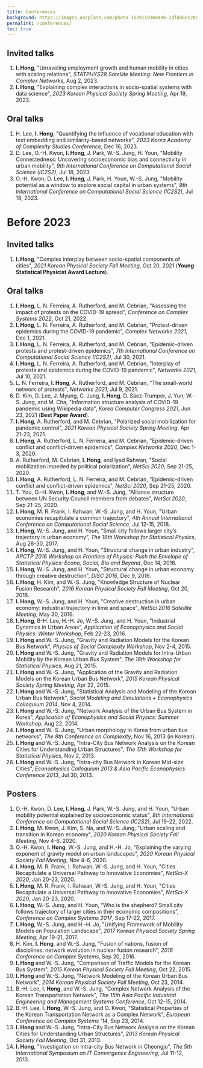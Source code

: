 ```yaml
---
title: Conferences
background: https://images.unsplash.com/photo-1529119368496-2dfda6ec2804?ixlib=rb-1.2.1&ixid=eyJhcHBfaWQiOjEyMDd9&auto=format&fit=crop&w=1000
permalink: /conferences/
toc: true
---
```

Invited talks
------
1. **I. Hong**, "Unraveling employment growth and human mobility in cities with scaling relations", *STATPHYS28 Satellite Meeting: New Frontiers in Complex Networks*, Aug 2, 2023.
1. **I. Hong**, "Explaining complex interactions in socio-spatial systems with data science", *2023 Korean Physical Society Spring Meeting*, Apr 19, 2023.
  
Oral talks
------
1. H. Lee, **I. Hong**, "Quantifying the influence of vocational education with text embedding and similarity-based networks", *2023 Korea Academy of Complexity Studies Conference*, Dec 16, 2023.
1. D. Lee, O.-H. Kwon, **I. Hong**, J. Park, W.-S. Jung, H. Youn, "Mobility Connectedness: Uncovering socioeconomic bias and connectivity in urban mobility", *9th International Conference on Computational Social Science (IC2S2)*, Jul 18, 2023.
1. O.-H. Kwon, D. Lee, **I. Hong**, J. Park, H. Youn, W.-S. Jung, "Mobility potential as a window to explore social capital in urban systems", *9th International Conference on Computational Social Science (IC2S2)*, Jul 18, 2023.
  
  
# Before 2023

Invited talks
------
1. **I. Hong**, "Complex interplay between socio-spatial components of cities", *2021 Korean Physical Society Fall Meeting*, Oct 20, 2021 (**Young Statistical Physicist Award Lecture**).

Oral talks
------
1. **I. Hong**, L. N. Ferreira, A. Rutherford, and M. Cebrian, "Assessing the impact of protests on the COVID-19 spread", *Conference on Complex Systems 2022*, Oct 21, 2022.
1. **I. Hong**, L. N. Ferreira, A. Rutherford, and M. Cebrian, "Protest-driven epidemics during the COVID-19 pandemic", *Complex Networks 2021*, Dec 1, 2021.
1. **I. Hong**, L. N. Ferreira, A. Rutherford, and M. Cebrian, "Epidemic-driven protests and protest-driven epidemics", *7th International Conference on Computational Social Science (IC2S2)*, Jul 30, 2021.
1. **I. Hong**, L. N. Ferreira, A. Rutherford, and M. Cebrian, "Interplay of protests and epidemics during the COVID-19 pandemic", *Networks 2021*, Jul 10, 2021.
1. L. N. Ferreira, **I. Hong**, A. Rutherford, and M. Cebrian, "The small-world network of protests", *Networks 2021*, Jul 9, 2021.
1. D. Kim, D. Lee, J. Myung, C. Jung, **I. Hong**, D. Sáez-Trumper, J. Yun, W.-S. Jung, and M. Cha, "Information structure analysis of COVID-19 pandemic using Wikipedia data", *Korea Computer Congress 2021*, Jun 23, 2021 (**Best Paper Award**).
1. **I. Hong**, A. Rutherford, and M. Cebrian, "Polarized social mobilization for pandemic control", *2021 Korean Physical Society Spring Meeting*, Apr 21-23, 2021.
1. **I. Hong**, A. Rutherford, L. N. Ferreira, and M. Cebrian, "Epidemic-driven conflict and conflict-driven epidemics", *Complex Networks 2020*, Dec 1-3, 2020. 
1. A. Rutherford, M. Cebrian, **I. Hong**, and Iyad Rahwan, "Social mobilization impeded by political polarization", *NetSci 2020*, Sep 21-25, 2020.
1. **I. Hong**, A. Rutherford, L. N. Ferreira, and M. Cebrian, "Epidemic-driven conflict and conflict-driven epidemics", *NetSci 2020*, Sep 21-25, 2020. 
1. T. You, O.-H. Kwon, **I. Hong**, and W.-S. Jung, "Alliance structure between UN Security Council members from debates", *NetSci 2020*, Sep 21-25, 2020.
1. **I. Hong**, M. R. Frank, I. Rahwan, W.-S. Jung, and H. Youn, "Urban economies recapitulate a common trajectory", *4th Annual International Conference on Computational Social Science*, Jul 12-15, 2018.
1. **I. Hong**, W.-S. Jung, and H. Youn, “Small city follows larger city’s trajectory in urban economy”, *The 19th Workshop for Statistical Physics*, Aug 28-30, 2017.
1. **I. Hong**, W.-S. Jung, and H. Youn, "Structural change in urban industry", *APCTP 2016 Workshop on Frontiers of Physics: Push the Envelope of Statistical Physics: Econo, Social, Bio and Beyond*, Dec 14, 2016.
1. **I. Hong**, W.-S. Jung, and H. Youn, "Structural change in urban economy through creative destruction", *DISC 2016*, Dec 9, 2016.
1. **I. Hong**, H. Kim, and W.-S. Jung, "Knowledge Structure of Nuclear Fusion Research", *2016 Korean Physical Society Fall Meeting*, Oct 20, 2016.
1. **I. Hong**, W.-S. Jung, and H. Youn, "Creative destruction in urban economy: industrial trajectory in time and space", *NetSci 2016 Satellite Meeting*, May 30, 2016.
1. **I. Hong**, B-H. Lee, H.-H. Jo, W.-S. Jung, and H. Youn, "Industrial Dynamics in Urban Areas", *Application of Econophysics and Social Physics: Winter Workshop*, Feb 22-23, 2016.
1. **I. Hong** and W.-S. Jung, "Gravity and Radiation Models for the Korean Bus Network", *Physics of Social Complexity Workshop*, Nov 2-4, 2015.
1. **I. Hong** and W.-S. Jung, "Gravity and Radiation Models for Intra-Urban Mobility by the Korean Urban Bus System", *The 18th Workshop for Statistical Physics*, Aug 21, 2015.
1. **I. Hong** and  W.-S. Jung, "Application of the Gravity and Radiation Models on the Korean Urban Bus Network", *2015 Korean Physical Society Spring Meeting*, Apr 22, 2015.
1. **I. Hong** and W.-S. Jung, "Statistical Analysis and Modeling of the Korean Urban Bus Network", *Social Modeling and Simulations + Econophysics Colloquium 2014*, Nov 4, 2014.
1. **I. Hong** and W.-S. Jung, "Network Analysis of the Urban Bus System in Korea", *Application of Econophysics and Social Physics: Summer Workshop*, Aug 22, 2014.
1. **I. Hong** and W.-S. Jung, "Urban morphology in Korea from urban bus networks", *The 8th Conference on Complexity*, Nov 16, 2013 (in Korean).
1. **I. Hong** and W.-S. Jung, "Intra-City Bus Network Analysis on the Korean Cities for Understanding Urban Structures", *The 17th Workshop for Statistical Physics*, Nov 2, 2013.
1. **I. Hong** and W.-S. Jung, "Intra-city Bus Network in Korean Mid-size Cities", *Econophysics Colloquium 2013 & Asia Pacific Econophysics Conference 2013*, Jul 30, 2013.

Posters
------
1. O.-H. Kwon, D. Lee, **I. Hong**, J. Park, W.-S. Jung, and H. Youn, "Urban mobility potential explained by socioeconomic status", *8th International Conference on Computational Social Science (IC2S2)*, Jul 19-22, 2022.
1. **I. Hong**, M. Kwon, J. Kim, S. Na, and W.-S. Jung, "Urban scaling and transition in Korean economy", *2020 Korean Physical Society Fall Meeting*, Nov 4-6, 2020.
1. O.-H. Kwon, **I. Hong**, W.-S. Jung, and H.-H. Jo, "Explaining the varying exponent of gravity model on urban landscapes", *2020 Korean Physical Society Fall Meeting*, Nov 4-6, 2020.
1. **I. Hong**, M. R. Frank, I. Rahwan, W.-S. Jung, and H. Youn, "Cities Recapitulate a Universal Pathway to Innovative Economies", *NetSci-X 2020*, Jan 20-23, 2020.
1. **I. Hong**, M. R. Frank, I. Rahwan, W.-S. Jung, and H. Youn, "Cities Recapitulate a Universal Pathway to Innovative Economies", *NetSci-X 2020*, Jan 20-23, 2020.
1. **I. Hong**, W.-S. Jung, and H. Youn, “Who is the shepherd? Small city follows trajectory of larger cities in their economic compositions”, *Conference on Complex Systems 2017*, Sep 17-22, 2017.
1. **I. Hong**, W.-S. Jung, and H.-H. Jo, "Unifying Framework of Mobility Models on Population Landscape", *2017 Korean Physical Society Spring Meeting*, Apr 19-21, 2017.
1. H. Kim, **I. Hong**, and W.-S. Jung, "Fusion of nations, fusion of disciplines: network evolution in nuclear fusion research", *2016 Conference on Complex Systems*, Sep 20, 2016.
1. **I. Hong** and W.-S. Jung, "Comparison of Traffic Models for the Korean Bus System", *2015 Korean Physical Society Fall Meeting*, Oct 22, 2015.
1. **I. Hong** and W.-S. Jung, "Network Modeling of the Korean Urban Bus Network", *2014 Korean Physical Society Fall Meeting*, Oct 23, 2014.
1. B.-H. Lee, **I. Hong**, and W.-S. Jung, "Complex Network Analysis of the Korean Transportation Network", *The 15th Asia Pacific Industrial Engineering and Management Systems Conference*, Oct 12-15, 2014.
1. B.-H. Lee, **I. Hong**, W.-S. Jung, and O. Kwon, "Statistical Properties of the Korean Transportation Network as a Complex Network", *European Conference on Complex Systems '14*, Sep 23, 2014.
1. **I. Hong** and W.-S. Jung, "Intra-City Bus Network Analysis on the Korean Cities for Understanding Urban Structures", *2013 Korean Physical Society Fall Meeting*, Oct 31, 2013.
1. **I. Hong**, "Investigation on Intra-city Bus Network in Cheongju", *The 5th International Symposium on IT Convergence Engineering*, Jul 11-12, 2013.

